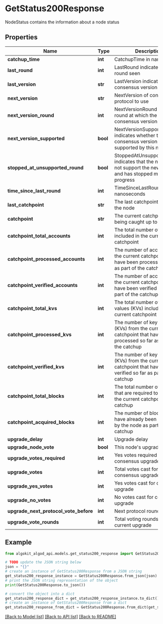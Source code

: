 # GetStatus200Response

NodeStatus contains the information about a node status

## Properties

Name | Type | Description | Notes
------------ | ------------- | ------------- | -------------
**catchup_time** | **int** | CatchupTime in nanoseconds | 
**last_round** | **int** | LastRound indicates the last round seen | 
**last_version** | **str** | LastVersion indicates the last consensus version supported | 
**next_version** | **str** | NextVersion of consensus protocol to use | 
**next_version_round** | **int** | NextVersionRound is the round at which the next consensus version will apply | 
**next_version_supported** | **bool** | NextVersionSupported indicates whether the next consensus version is supported by this node | 
**stopped_at_unsupported_round** | **bool** | StoppedAtUnsupportedRound indicates that the node does not support the new rounds and has stopped making progress | 
**time_since_last_round** | **int** | TimeSinceLastRound in nanoseconds | 
**last_catchpoint** | **str** | The last catchpoint seen by the node | [optional] 
**catchpoint** | **str** | The current catchpoint that is being caught up to | [optional] 
**catchpoint_total_accounts** | **int** | The total number of accounts included in the current catchpoint | [optional] 
**catchpoint_processed_accounts** | **int** | The number of accounts from the current catchpoint that have been processed so far as part of the catchup | [optional] 
**catchpoint_verified_accounts** | **int** | The number of accounts from the current catchpoint that have been verified so far as part of the catchup | [optional] 
**catchpoint_total_kvs** | **int** | The total number of key-values (KVs) included in the current catchpoint | [optional] 
**catchpoint_processed_kvs** | **int** | The number of key-values (KVs) from the current catchpoint that have been processed so far as part of the catchup | [optional] 
**catchpoint_verified_kvs** | **int** | The number of key-values (KVs) from the current catchpoint that have been verified so far as part of the catchup | [optional] 
**catchpoint_total_blocks** | **int** | The total number of blocks that are required to complete the current catchpoint catchup | [optional] 
**catchpoint_acquired_blocks** | **int** | The number of blocks that have already been obtained by the node as part of the catchup | [optional] 
**upgrade_delay** | **int** | Upgrade delay | [optional] 
**upgrade_node_vote** | **bool** | This node&#39;s upgrade vote | [optional] 
**upgrade_votes_required** | **int** | Yes votes required for consensus upgrade | [optional] 
**upgrade_votes** | **int** | Total votes cast for consensus upgrade | [optional] 
**upgrade_yes_votes** | **int** | Yes votes cast for consensus upgrade | [optional] 
**upgrade_no_votes** | **int** | No votes cast for consensus upgrade | [optional] 
**upgrade_next_protocol_vote_before** | **int** | Next protocol round | [optional] 
**upgrade_vote_rounds** | **int** | Total voting rounds for current upgrade | [optional] 

## Example

```python
from algokit_algod_api.models.get_status200_response import GetStatus200Response

# TODO update the JSON string below
json = "{}"
# create an instance of GetStatus200Response from a JSON string
get_status200_response_instance = GetStatus200Response.from_json(json)
# print the JSON string representation of the object
print(GetStatus200Response.to_json())

# convert the object into a dict
get_status200_response_dict = get_status200_response_instance.to_dict()
# create an instance of GetStatus200Response from a dict
get_status200_response_from_dict = GetStatus200Response.from_dict(get_status200_response_dict)
```
[[Back to Model list]](../README.md#documentation-for-models) [[Back to API list]](../README.md#documentation-for-api-endpoints) [[Back to README]](../README.md)


